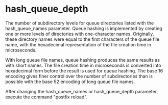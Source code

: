 # hash_queue_depth 


The number of subdirectory levels for queue directories listed with
the hash_queue_names parameter. Queue hashing is implemented by
creating one or more levels of directories with one-character names.
Originally, these directory names were equal to the first characters
of the queue file name, with the hexadecimal representation of the
file creation time in microseconds. 

 With long queue file names, queue hashing produces the same
results as with short names. The file creation time in microseconds
is converted into hexadecimal form before the result is used for
queue hashing.  The base 16 encoding gives finer control over the
number of subdirectories than is possible with the base 52 encoding
of long queue file names.  


After changing the hash_queue_names or hash_queue_depth parameter,
execute the command "postfix reload".



